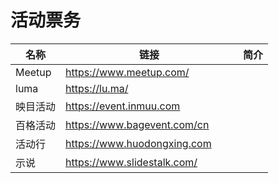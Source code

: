 # 活动票务

<table><thead><tr><th>名称</th><th width="268">链接</th><th>简介</th></tr></thead><tbody><tr><td>Meetup</td><td><a href="https://www.meetup.com/">https://www.meetup.com/</a></td><td></td></tr><tr><td>luma</td><td><a href="https://lu.ma/">https://lu.ma/</a></td><td></td></tr><tr><td>映目活动</td><td><a href="https://event.inmuu.com/?from=xiaomark.com">https://event.inmuu.com</a></td><td></td></tr><tr><td>百格活动</td><td><a href="https://www.bagevent.com/cn/?from=xiaomark.com">https://www.bagevent.com/cn</a></td><td></td></tr><tr><td>活动行</td><td><a href="https://www.huodongxing.com/?from=xiaomark.com">https://www.huodongxing.com</a></td><td></td></tr><tr><td>示说</td><td><a href="https://www.slidestalk.com/">https://www.slidestalk.com/</a></td><td></td></tr></tbody></table>

